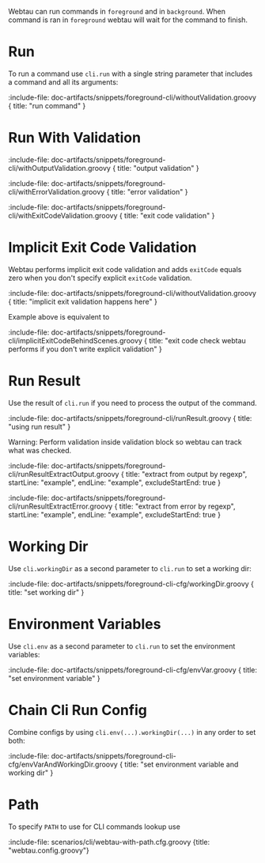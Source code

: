 Webtau can run commands in `foreground` and in `background`. When command is ran in `foreground` webtau will 
wait for the command to finish.

# Run

To run a command use `cli.run` with a single string parameter that includes a command and 
all its arguments:   

:include-file: doc-artifacts/snippets/foreground-cli/withoutValidation.groovy {
  title: "run command"
}

# Run With Validation

:include-file: doc-artifacts/snippets/foreground-cli/withOutputValidation.groovy {
  title: "output validation"
}

:include-file: doc-artifacts/snippets/foreground-cli/withErrorValidation.groovy {
  title: "error validation"
}

:include-file: doc-artifacts/snippets/foreground-cli/withExitCodeValidation.groovy {
  title: "exit code validation"
}

# Implicit Exit Code Validation

Webtau performs implicit exit code validation and adds `exitCode` equals zero when 
you don't specify explicit `exitCode` validation. 

:include-file: doc-artifacts/snippets/foreground-cli/withoutValidation.groovy {
  title: "implicit exit validation happens here"
}

Example above is equivalent to 

:include-file: doc-artifacts/snippets/foreground-cli/implicitExitCodeBehindScenes.groovy {
  title: "exit code check webtau performs if you don't write explicit validation"
}

# Run Result

Use the result of `cli.run` if you need to process the output of the command.

:include-file: doc-artifacts/snippets/foreground-cli/runResult.groovy {
  title: "using run result"
}

Warning: Perform validation inside validation block so webtau can track what was checked.

:include-file: doc-artifacts/snippets/foreground-cli/runResultExtractOutput.groovy {
  title: "extract from output by regexp",
  startLine: "example",
  endLine: "example",
  excludeStartEnd: true
}

:include-file: doc-artifacts/snippets/foreground-cli/runResultExtractError.groovy {
  title: "extract from error by regexp",
  startLine: "example",
  endLine: "example",
  excludeStartEnd: true
}

# Working Dir

Use `cli.workingDir` as a second parameter to `cli.run` to set a working dir:

:include-file: doc-artifacts/snippets/foreground-cli-cfg/workingDir.groovy {
  title: "set working dir"
}

# Environment Variables

Use `cli.env` as a second parameter to `cli.run` to set the environment variables:

:include-file: doc-artifacts/snippets/foreground-cli-cfg/envVar.groovy {
  title: "set environment variable"
}

# Chain Cli Run Config

Combine configs by using `cli.env(...).workingDir(...)` in any order to set both:

:include-file: doc-artifacts/snippets/foreground-cli-cfg/envVarAndWorkingDir.groovy {
  title: "set environment variable and working dir"
}

# Path

To specify `PATH` to use for CLI commands lookup use

:include-file: scenarios/cli/webtau-with-path.cfg.groovy {title: "webtau.config.groovy"}

